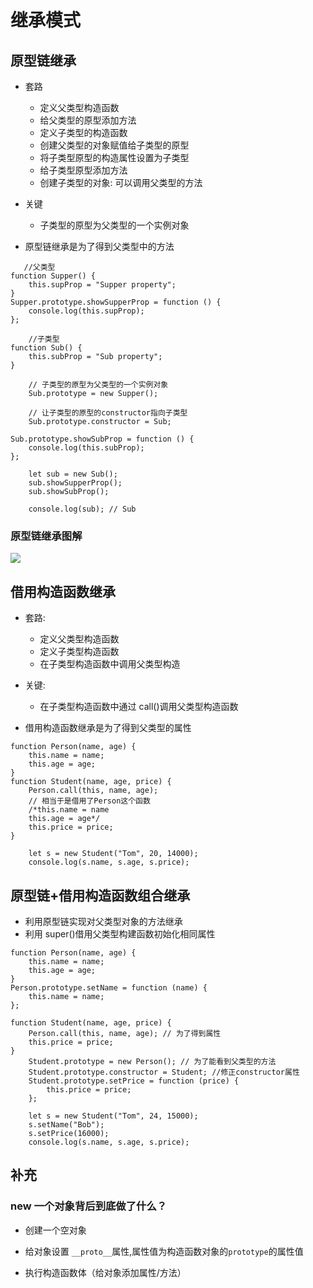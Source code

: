 # 继承模式

## 原型链继承

- 套路

  - 定义父类型构造函数
  - 给父类型的原型添加方法
  - 定义子类型的构造函数
  - 创建父类型的对象赋值给子类型的原型
  - 将子类型原型的构造属性设置为子类型
  - 给子类型原型添加方法
  - 创建子类型的对象: 可以调用父类型的方法

- 关键

  - 子类型的原型为父类型的一个实例对象

- 原型链继承是为了得到父类型中的方法

```
   //父类型
function Supper() {
    this.supProp = "Supper property";
}
Supper.prototype.showSupperProp = function () {
    console.log(this.supProp);
};

    //子类型
function Sub() {
    this.subProp = "Sub property";
}

    // 子类型的原型为父类型的一个实例对象
    Sub.prototype = new Supper();

    // 让子类型的原型的constructor指向子类型
    Sub.prototype.constructor = Sub;

Sub.prototype.showSubProp = function () {
    console.log(this.subProp);
};

    let sub = new Sub();
    sub.showSupperProp();
    sub.showSubProp();

    console.log(sub); // Sub
```

### 原型链继承图解

![](https://cdn.jsdelivr.net/gh/gujunling/PicGo-image/test/原型链继承.png)

## 借用构造函数继承

- 套路:

  - 定义父类型构造函数
  - 定义子类型构造函数
  - 在子类型构造函数中调用父类型构造

- 关键:

  - 在子类型构造函数中通过 call()调用父类型构造函数

- 借用构造函数继承是为了得到父类型的属性

```
function Person(name, age) {
    this.name = name;
    this.age = age;
}
function Student(name, age, price) {
    Person.call(this, name, age);
    // 相当于是借用了Person这个函数
    /*this.name = name
    this.age = age*/
    this.price = price;
}

    let s = new Student("Tom", 20, 14000);
    console.log(s.name, s.age, s.price);
```

## 原型链+借用构造函数组合继承

- 利用原型链实现对父类型对象的方法继承
- 利用 super()借用父类型构建函数初始化相同属性

```
function Person(name, age) {
    this.name = name;
    this.age = age;
}
Person.prototype.setName = function (name) {
    this.name = name;
};

function Student(name, age, price) {
    Person.call(this, name, age); // 为了得到属性
    this.price = price;
}
    Student.prototype = new Person(); // 为了能看到父类型的方法
    Student.prototype.constructor = Student; //修正constructor属性
    Student.prototype.setPrice = function (price) {
        this.price = price;
    };

    let s = new Student("Tom", 24, 15000);
    s.setName("Bob");
    s.setPrice(16000);
    console.log(s.name, s.age, s.price);
```

## 补充

### new 一个对象背后到底做了什么？

- 创建一个空对象

- 给对象设置 `__proto__`属性,属性值为构造函数对象的`prototype`的属性值

- 执行构造函数体（给对象添加属性/方法）
